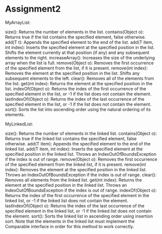# Assignment2

MyArrayList:

size(): Returns the number of elements in the list.
contains(Object o): Returns true if the list contains the specified element, false otherwise.
add(T t): Appends the specified element to the end of the list.
add(T item, int index): Inserts the specified element at the specified position in the list. Shifts the element currently at that position (if any) and any subsequent elements to the right.
increaseArray(): Increases the size of the underlying array when the list is full.
remove(Object o): Removes the first occurrence of the specified element from the list, if it is present.
remove(int index): Removes the element at the specified position in the list. Shifts any subsequent elements to the left.
clear(): Removes all of the elements from the list.
get(int index): Returns the element at the specified position in the list.
indexOf(Object o): Returns the index of the first occurrence of the specified element in the list, or -1 if the list does not contain the element.
lastIndexOf(Object o): Returns the index of the last occurrence of the specified element in the list, or -1 if the list does not contain the element.
sort(): Sorts the list into ascending order using the natural ordering of its elements.



MyLinkedList:

size(): Returns the number of elements in the linked list.
contains(Object o): Returns true if the linked list contains the specified element, false otherwise.
add(T item): Appends the specified element to the end of the linked list.
add(T item, int index): Inserts the specified element at the specified position in the linked list. Throws an IndexOutOfBoundsException if the index is out of range.
remove(Object o): Removes the first occurrence of the specified element from the linked list, if it is present.
remove(int index): Removes the element at the specified position in the linked list. Throws an IndexOutOfBoundsException if the index is out of range.
clear(): Removes all elements from the linked list.
get(int index): Returns the element at the specified position in the linked list. Throws an IndexOutOfBoundsException if the index is out of range.
indexOf(Object o): Returns the index of the first occurrence of the specified element in the linked list, or -1 if the linked list does not contain the element.
lastIndexOf(Object o): Returns the index of the last occurrence of the specified element in the linked list, or -1 if the linked list does not contain the element.
sort(): Sorts the linked list in ascending order using insertion sort. Note that the elements in the linked list must implement the Comparable interface in order for this method to work correctly.
